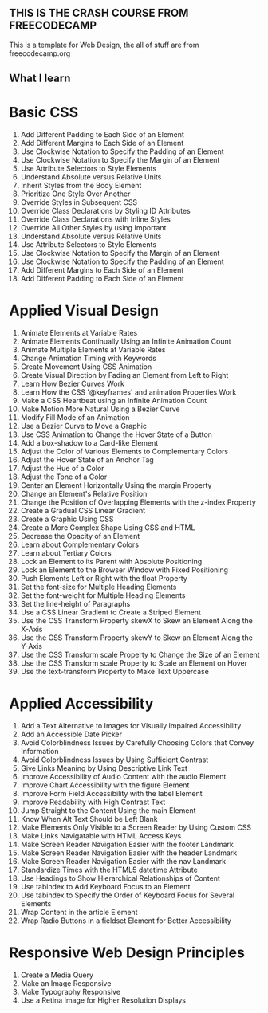 ## THIS IS THE CRASH COURSE FROM FREECODECAMP
This is a template for Web Design, the all of stuff are from freecodecamp.org

## What I learn
# Basic CSS
1. Add Different Padding to Each Side of an Element
2. Add Different Margins to Each Side of an Element
3. Use Clockwise Notation to Specify the Padding of an Element
4. Use Clockwise Notation to Specify the Margin of an Element
5. Use Attribute Selectors to Style Elements
6. Understand Absolute versus Relative Units
7. Inherit Styles from the Body Element
8. Prioritize One Style Over Another
9. Override Styles in Subsequent CSS
10. Override Class Declarations by Styling ID Attributes
11. Override Class Declarations with Inline Styles
12. Override All Other Styles by using Important
13. Understand Absolute versus Relative Units
14. Use Attribute Selectors to Style Elements
15. Use Clockwise Notation to Specify the Margin of an Element
16. Use Clockwise Notation to Specify the Padding of an Element
17. Add Different Margins to Each Side of an Element
18. Add Different Padding to Each Side of an Element

# Applied Visual Design
1. Animate Elements at Variable Rates
2. Animate Elements Continually Using an Infinite Animation Count
3. Animate Multiple Elements at Variable Rates
4. Change Animation Timing with Keywords
5. Create Movement Using CSS Animation
6. Create Visual Direction by Fading an Element from Left to Right
7. Learn How Bezier Curves Work
8. Learn How the CSS '@keyframes' and animation Properties Work
9. Make a CSS Heartbeat using an Infinite Animation Count
10. Make Motion More Natural Using a Bezier Curve
11. Modify Fill Mode of an Animation
12. Use a Bezier Curve to Move a Graphic
13. Use CSS Animation to Change the Hover State of a Button
14. Add a box-shadow to a Card-like Element
15. Adjust the Color of Various Elements to Complementary Colors
16. Adjust the Hover State of an Anchor Tag
17. Adjust the Hue of a Color
18. Adjust the Tone of a Color
19. Center an Element Horizontally Using the margin Property
20. Change an Element's Relative Position
21. Change the Position of Overlapping Elements with the z-index Property
22. Create a Gradual CSS Linear Gradient
23. Create a Graphic Using CSS
24. Create a More Complex Shape Using CSS and HTML
25. Decrease the Opacity of an Element
26. Learn about Complementary Colors
27. Learn about Tertiary Colors
28. Lock an Element to its Parent with Absolute Positioning
29. Lock an Element to the Browser Window with Fixed Positioning
30. Push Elements Left or Right with the float Property
31. Set the font-size for Multiple Heading Elements
32. Set the font-weight for Multiple Heading Elements
33. Set the line-height of Paragraphs
34. Use a CSS Linear Gradient to Create a Striped Element
35. Use the CSS Transform Property skewX to Skew an Element Along the X-Axis
36. Use the CSS Transform Property skewY to Skew an Element Along the Y-Axis
37. Use the CSS Transform scale Property to Change the Size of an Element
38. Use the CSS Transform scale Property to Scale an Element on Hover
39. Use the text-transform Property to Make Text Uppercase

# Applied Accessibility
1. Add a Text Alternative to Images for Visually Impaired Accessibility
2. Add an Accessible Date Picker
3. Avoid Colorblindness Issues by Carefully Choosing Colors that Convey Information
4. Avoid Colorblindness Issues by Using Sufficient Contrast
5. Give Links Meaning by Using Descriptive Link Text
6. Improve Accessibility of Audio Content with the audio Element
7. Improve Chart Accessibility with the figure Element
8. Improve Form Field Accessibility with the label Element
9. Improve Readability with High Contrast Text
10. Jump Straight to the Content Using the main Element
11. Know When Alt Text Should be Left Blank
12. Make Elements Only Visible to a Screen Reader by Using Custom CSS
13. Make Links Navigatable with HTML Access Keys
14. Make Screen Reader Navigation Easier with the footer Landmark
15. Make Screen Reader Navigation Easier with the header Landmark
16. Make Screen Reader Navigation Easier with the nav Landmark
17. Standardize Times with the HTML5 datetime Attribute
18. Use Headings to Show Hierarchical Relationships of Content
19. Use tabindex to Add Keyboard Focus to an Element
20. Use tabindex to Specify the Order of Keyboard Focus for Several Elements
21. Wrap Content in the article Element
22. Wrap Radio Buttons in a fieldset Element for Better Accessibility

# Responsive Web Design Principles
1. Create a Media Query
2. Make an Image Responsive
3. Make Typography Responsive
4. Use a Retina Image for Higher Resolution Displays
